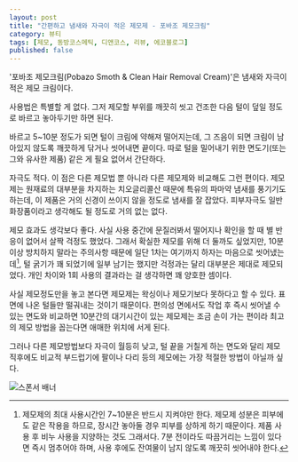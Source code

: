 ```yaml
---
layout: post
title: "﻿간편하고 냄새와 자극이 적은 제모제 - 포바조 제모크림﻿"
category: 뷰티
tags: [제모, 동방코스메틱, 디앤코스, 리뷰, 에코블로그]
published: false
---
```


'﻿포바조 제모크림(Pobazo Smoth & Clean Hair Removal Cream)'은
냄새와 자극이 적은 제모 크림이다.

사용법은 특별할 게 없다.
그저 제모할 부위를 깨끗히 씻고 건조한 다음
털이 덮일 정도로 바르고 놓아두기만 하면 된다.

바르고 5~10분 정도가 되면 털이 크림에 약해져 떨어지는데,
그 즈음이 되면 크림이 남아있지 않도록 깨끗하게 닦거나 씻어내면 끝이다.
따로 털을 밀어내기 위한 면도기(또는 그와 유사한 제품) 같은 게 필요 없어서 간단하다.

자극도 적다.
이 점은 다른 제모법 뿐 아니라 다른 제모제와 비교해도 그런 편이다.
제모제는 원재료의 대부분을 차지하는 치오글리콜산 때문에 특유의 파마약 냄새를 풍기기도 하는데,
이 제품은 거의 신경이 쓰이지 않을 정도로 냄새를 잘 잡았다.
피부자극도 일반 화장품이라고 생각해도 될 정도로 거의 없는 없다.

제모 효과도 생각보다 좋다.
사실 사용 중간에 문질러봐서 떨어지나 확인을 할 때 별 반응이 없어서 살짝 걱정도 했었다.
그래서 확실한 제모를 위해 더 둘까도 싶었지만,
10분 이상 방치하지 말라는 주의사항 때문에 일단 1차는 여기까지 하자는 마음으로 씻어냈는데[^1],
털 굵기가 꽤 되었기에 일부 남기는 했지만 걱정과는 달리 대부분은 제대로 제모되었다.
개인 차이와 1회 사용의 결과라는 걸 생각하면 꽤 양호한 셈이다.

[^1]: 제모제의 ﻿최대 사용시간인 7~10분은 반드시 지켜야만 한다. 제모제 성분은 피부에도 같은 작용을 하므로, 장시간 놓아둘 경우 피부를 상하게 하기 때문이다. 제품 사용 후 비누 사용을 지양하는 것도 그래서다. 7분 전이라도 따끔거리는 느낌이 있다면 즉시 멈추어야 하며, 사용 후에도 잔여물이 남지 않도록 깨끗히 씻어내야 한다.

사실 제모정도만을 놓고 본다면 제모제는 왁싱이나 제모기보다 못하다고 할 수 있다.
표면에 나온 털들만 떨궈내는 것이기 때문이다.
편의성 면에서도 작업 후 즉시 씻어낼 수 있는 면도와 비교하면
10분간의 대기시간이 있는 제모제는 조금 손이 가는 편이라
최고의 제모 방법을 꼽는다면 애매한 위치에 서게 된다.

그러나 다른 제모방법보다 자극이 월등히 낮고,
털 끝을 거칠게 하는 면도와 달리 제모 직후에도 비교적 부드럽기에
팔이나 다리 등의 제모에는 가장 적절한 방법이 아닐까 싶다.



![스폰서 배너](http://echoblog.net/images/sponsor-banner.png "이 글은 에코블로그를 통해 해당 업체에서 제품을 제공받아 작성한 리뷰다.")
